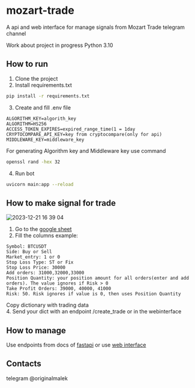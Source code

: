 # mozart-trade
A api and web interface for manage signals from Mozart Trade telegram channel

Work about project in progress
Python 3.10
## How to run
1. Clone the project
2. Install requirements.txt
```sh
pip install -r requirements.txt
```
3. Create and fill .env file
```
ALGORITHM_KEY=algorith_key
ALGORITHM=HS256
ACCESS_TOKEN_EXPIRES=expired_range_time(1 = 1day
CRYPTOCOMPARE_API_KEY=key from cryptocompare(only for api)
MIDDLEWARE_KEY=middleware_key
```
For generating Algorithm key and Middleware key use command
```sh
openssl rand -hex 32
```
4. Run bot
```sh
uvicorn main:app --reload
```

## How to make signal for trade
![2023-12-21 16 39 04](https://github.com/originalmalek/mozart-trade/assets/56593369/29575dad-0cfa-4fa5-9363-bd36bd224301)

1. Go to the [google sheet](https://docs.google.com/spreadsheets/d/1natldn_OdGTObRMEMCLbTaAvGc6fpmKdpT16dAtBkkc/edit?usp=sharing)
2. Fill the columns
example:
```
Symbol: BTCUSDT
Side: Buy or Sell
Market_entry: 1 or 0
Stop Loss Type: ST or Fix
Stop Loss Price: 30000
Add orders: 31000,32000,33000
Position Quantity: your position amount for all orders(enter and add orders). The value ignores if Risk > 0
Take Profit Orders: 39000, 40000, 41000
Risk: 50. Risk ignores if value is 0, then uses Position Quantity
```  
Copy dictionary with trading data  
4. Send your dict with an endpoint /create_trade or in the webinterface


## How to manage
Use endpoints from docs of [fastapi](http://127.0.0.1:8000/docs) or use [web interface](http://127.0.0.1:8000/)

## Contacts
telegram @originalmalek

